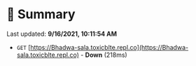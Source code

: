 # 📖 Summary
Last updated: **9/16/2021, 10:11:54 AM**

- `GET` [https://Bhadwa-sala.toxicblte.repl.co](https://Bhadwa-sala.toxicblte.repl.co) - **Down** (218ms)
